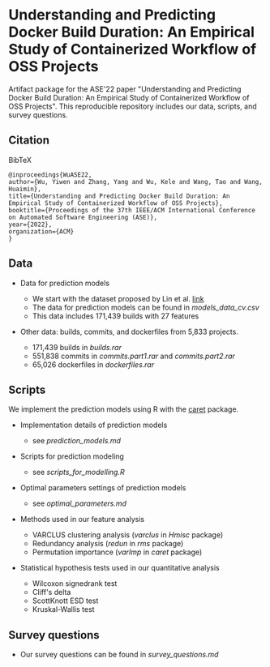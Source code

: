 # Understanding and Predicting Docker Build Duration: An Empirical Study of Containerized Workflow of OSS Projects

Artifact package for the ASE'22 paper "Understanding and Predicting Docker Build Duration: An Empirical Study of Containerized Workflow of OSS Projects". This reproducible repository includes our data, scripts, and survey questions.


## Citation

BibTeX
```
@inproceedings{WuASE22,
author={Wu, Yiwen and Zhang, Yang and Wu, Kele and Wang, Tao and Wang, Huaimin},
title={Understanding and Predicting Docker Build Duration: An Empirical Study of Containerized Workflow of OSS Projects},
booktitle={Proceedings of the 37th IEEE/ACM International Conference on Automated Software Engineering (ASE)},
year={2022},
organization={ACM}
}
```

## Data

- Data for prediction models
  -   We start with the dataset proposed by Lin et al. [link](https://github.com/linncy/icsme2020-docker-study)
  -   The data for prediction models can be found in *models_data_cv.csv*
  -   This data includes 171,439 builds with 27 features

- Other data: builds, commits, and dockerfiles from 5,833 projects.
  - 171,439 builds in *builds.rar* 
  - 551,838 commits in *commits.part1.rar* and *commits.part2.rar*
  - 65,026 dockerfiles in *dockerfiles.rar*


## Scripts
We implement the prediction models using R with the [caret](http://topepo.github.io/caret/index.html) package.

- Implementation details of prediction models
  - see *prediction_models.md*

- Scripts for prediction modeling
  - see *scripts_for_modelling.R*

- Optimal parameters settings of prediction models
  - see *optimal_parameters.md* 

- Methods used in our feature analysis
  - VARCLUS clustering analysis (*varclus* in *Hmisc* package)
  - Redundancy analysis (*redun* in *rms* package)
  - Permutation importance (*varImp* in *caret* package)

- Statistical hypothesis tests used in our quantitative analysis
  - Wilcoxon signedrank test
  - Cliff's delta
  - ScottKnott ESD test
  - Kruskal-Wallis test
 
## Survey questions

- Our survey questions can be found in *survey_questions.md*
